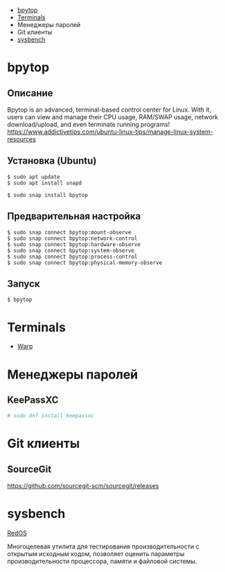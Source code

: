 * [bpytop](#bpytop)
* [Terminals](#terminals)
* Менеджеры паролей
* Git клиенты
* [sysbench](#sysbench)

# bpytop
## Описание
Bpytop is an advanced, terminal-based control center for Linux. With it, users can view and manage their CPU usage, RAM/SWAP usage, network download/upload, and even terminate running programs! https://www.addictivetips.com/ubuntu-linux-tips/manage-linux-system-resources
## Установка (Ubuntu)
```shell
$ sudo apt update
$ sudo apt install snapd
```
```shell
$ sudo snap install bpytop
```
## Предварительная настройка
```shell
$ sudo snap connect bpytop:mount-observe
$ sudo snap connect bpytop:network-control
$ sudo snap connect bpytop:hardware-observe
$ sudo snap connect bpytop:system-observe
$ sudo snap connect bpytop:process-control
$ sudo snap connect bpytop:physical-memory-observe
```
## Запуск
```shell
$ bpytop
```
# Terminals
* [Warp](https://www.warp.dev/)

# Менеджеры паролей

## KeePassXC
```bash
# sudo dnf install keepassxc
```

# Git клиенты

## SourceGit
https://github.com/sourcegit-scm/sourcegit/releases

# sysbench
[RedOS](https://redos.red-soft.ru/base/redos-7_3/7_3-equipment/7_3-test-soft/7_3-sysbench/)

Многоцелевая утилита для тестирования производительности с открытым исходным кодом, позволяет оценить параметры производительности процессора, памяти и файловой системы.
